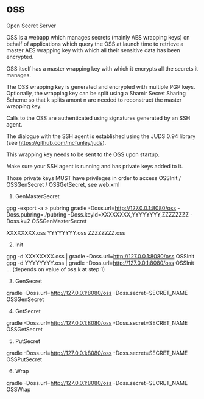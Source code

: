 oss
===

Open Secret Server

OSS is a webapp which manages secrets (mainly AES wrapping keys) on behalf of applications which query the OSS at launch time to retrieve a master AES wrapping key with which all their sensitive data has been encrypted.

OSS itself has a master wrapping key with which it encrypts all the secrets it manages.

The OSS wrapping key is generated and encrypted with multiple PGP keys. Optionally, the wrapping key can be split using a Shamir Secret Sharing Scheme so that k splits amont n are needed to reconstruct the master wrapping key.

Calls to the OSS are authenticated using signatures generated by an SSH agent.

The dialogue with the SSH agent is established using the JUDS 0.94 library (see https://github.com/mcfunley/juds).
 
This wrapping key needs to be sent to the OSS upon startup.




Make sure your SSH agent is running and has private keys added to it.

Those private keys MUST have privileges in order to access OSSInit / OSSGenSecret / OSSGetSecret, see web.xml

1. GenMasterSecret

gpg -export -a > pubring
gradle -Doss.url=http://127.0.0.1:8080/oss -Doss.pubring=./pubring -Doss.keyid=XXXXXXXX,YYYYYYYY,ZZZZZZZZ -Doss.k=2 OSSGenMasterSecret

XXXXXXXX.oss
YYYYYYYY.oss
ZZZZZZZZ.oss

2. Init

gpg -d XXXXXXXX.oss | gradle -Doss.url=http://127.0.0.1:8080/oss OSSInit
gpg -d YYYYYYYY.oss | gradle -Doss.url=http://127.0.0.1:8080/oss OSSInit
... (depends on value of oss.k at step 1)

3. GenSecret

gradle -Doss.url=http://127.0.0.1:8080/oss -Doss.secret=SECRET_NAME OSSGenSecret

4. GetSecret

gradle -Doss.url=http://127.0.0.1:8080/oss -Doss.secret=SECRET_NAME OSSGetSecret

5. PutSecret

gradle -Doss.url=http://127.0.0.1:8080/oss -Doss.secret=SECRET_NAME OSSPutSecret

6. Wrap

gradle -Doss.url=http://127.0.0.1:8080/oss -Doss.secret=SECRET_NAME OSSWrap
